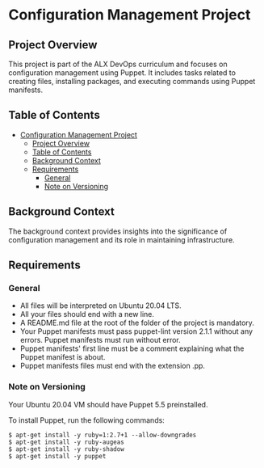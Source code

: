 # Configuration Management Project

## Project Overview

This project is part of the ALX DevOps curriculum and focuses on configuration management using Puppet. It includes tasks related to creating files, installing packages, and executing commands using Puppet manifests.

## Table of Contents

- [Configuration Management Project](#configuration-management-project)
	- [Project Overview](#project-overview)
	- [Table of Contents](#table-of-contents)
	- [Background Context](#background-context)
	- [Requirements](#requirements)
		- [General](#general)
		- [Note on Versioning](#note-on-versioning)

## Background Context

The background context provides insights into the significance of configuration management and its role in maintaining infrastructure.


## Requirements

### General

- All  files will be interpreted on Ubuntu 20.04 LTS.
- All your files should end with a new line.
- A README.md file at the root of the folder of the project is mandatory.
- Your Puppet manifests must pass puppet-lint version 2.1.1 without any errors.
 Puppet manifests must run without error.
-  Puppet manifests' first line must be a comment explaining what the Puppet manifest is about.
-  Puppet manifests files must end with the extension .pp.

### Note on Versioning

Your Ubuntu 20.04 VM should have Puppet 5.5 preinstalled.

To install Puppet, run the following commands:

```shell
$ apt-get install -y ruby=1:2.7+1 --allow-downgrades
$ apt-get install -y ruby-augeas
$ apt-get install -y ruby-shadow
$ apt-get install -y puppet
